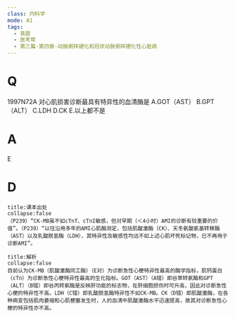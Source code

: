 ```yaml
---
class: 内科学
mode: A1
tags:
  - 真题
  - 医考帮
  - 第三篇-第四章-动脉粥样硬化和冠状动脉粥样硬化性心脏病
---
```


# Q
1997N72A 对心肌损害诊断最具有特异性的血清酶是
A.GOT（AST）
B.GPT（ALT）
C.LDH
D.CK
E.以上都不是

# A
E
# D
```ad-note
title:课本出处
collapse:false
（P239）“CK-MB虽不如cTnT、cTnI敏感，但对早期（＜4小时）AMI的诊断有较重要的价值”。（P239）“以往沿用多年的AMI心肌酶测定，包括肌酸激酶（CK）、天冬氨酸氨基转移酶（AST）以及乳酸脱氢酶（LDH），其特异性及敏感性均远不如上述心肌坏死标记物，已不再用于诊断AMI”。
```

```ad-summary
title:解析
collapse:false
目前认为CK-MB（肌酸激酶同工酶）（E对）为诊断急性心梗特异性最高的酶学指标，肌钙蛋白（cTn）为诊断急性心梗特异性最高的生化指标。GOT（AST）（A错）即谷草转氨酶和GPT（ALT）（B错）即谷丙转氨酶是反映肝功能的标志物，在肝细胞损伤时可升高，因此对诊断急性心梗的特异性不高。LDH（C错）即乳酸脱氢酶特异性不如CK-MB。CK（D错）即肌酸激酶，在各种病变包括肌肉萎缩和心肌梗塞发生时，人的血清中肌酸激酶水平迅速提高，故其对诊断急性心梗的特异性亦不高。
```

